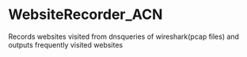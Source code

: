 # WebsiteRecorder_ACN
Records websites visited from dnsqueries of wireshark(pcap files) and outputs frequently visited websites
